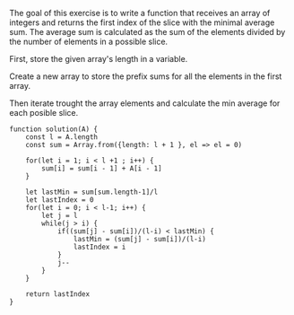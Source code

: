 The goal of this exercise is to write a function that receives an array of integers and returns the first index of the slice with the minimal average sum.
The average sum is calculated as the sum of the elements divided by the number of elements in a possible slice.

First, store the given array's length in a variable.

Create a new array to store the prefix sums for all the elements in the first array.

Then iterate trought the array elements and calculate the min average for each posible slice.



```
function solution(A) {
    const l = A.length
    const sum = Array.from({length: l + 1 }, el => el = 0)

    for(let i = 1; i < l +1 ; i++) {
        sum[i] = sum[i - 1] + A[i - 1]
    }
   
    let lastMin = sum[sum.length-1]/l
    let lastIndex = 0
    for(let i = 0; i < l-1; i++) {
        let j = l 
        while(j > i) {
            if((sum[j] - sum[i])/(l-i) < lastMin) {
                lastMin = (sum[j] - sum[i])/(l-i)
                lastIndex = i
            }
            j--
        }
    }

    return lastIndex
}
```
